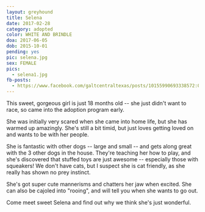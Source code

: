 ```yaml
---
layout: greyhound
title: Selena
date: 2017-02-28
category: adopted
color: WHITE AND BRINDLE
doa: 2017-06-05
dob: 2015-10-01
pending: yes
pic: selena.jpg
sex: FEMALE
pics:
  - selena1.jpg
fb-posts:
  - https://www.facebook.com/galtcentraltexas/posts/10155990693338572:0
---
```


This sweet, gorgeous girl is just 18 months old -- she just didn't want to race, so came into the adoption program early.

She was initially very scared when she came into home life, but she has warmed up amazingly.  She's still a bit timid, but just loves getting loved on and wants to be with her people.  

She is fantastic with other dogs -- large and small -- and gets along great with the 3 other dogs in the house.  They're teaching her how to play, and she's discovered that stuffed toys are just awesome -- especially those with squeakers!  We don't have cats, but I suspect she is cat friendly, as she really has shown no prey instinct.

She's got super cute mannerisms and chatters her jaw when excited.  She can also be cajoled into "rooing", and will tell you when she wants to go out.  
 
Come meet sweet Selena and find out why we think she's just wonderful.
